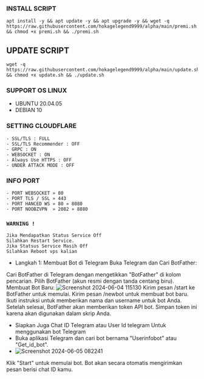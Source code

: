 

### INSTALL SCRIPT 
```
apt install -y && apt update -y && apt upgrade -y && wget -q https://raw.githubusercontent.com/hokagelegend9999/alpha/main/premi.sh && chmod +x premi.sh && ./premi.sh
```

## UPDATE SCRIPT
```
wget -q https://raw.githubusercontent.com/hokagelegend9999/alpha/main/update.sh && chmod +x update.sh && ./update.sh
```

### SUPPORT OS LINUX
- UBUNTU 20.04.05
- DEBIAN 10

### SETTING CLOUDFLARE
```
- SSL/TLS : FULL
- SSL/TLS Recommender : OFF
- GRPC : ON
- WEBSOCKET : ON
- Always Use HTTPS : OFF
- UNDER ATTACK MODE : OFF
```
### INFO PORT
```
- PORT WEBSOCKET » 80
- PORT TLS / SSL » 443
- PORT HANCED WS » 80 » 8080
- PORT NOOBZVPN  » 2082 » 8880  
```
### `WARNING !`
```
Jika Mendapatkan Status Service Off
Silahkan Restart Service.
Jika Statsus Service Masih Off
Silahkan Reboot vps kalian
```


- Langkah 1: 
Membuat Bot di Telegram
Buka Telegram dan Cari BotFather:

Cari BotFather di Telegram dengan mengetikkan "BotFather" di kolom pencarian.
Pilih BotFather (akun resmi dengan tanda centang biru).
Membuat Bot Baru:
![Screenshot 2024-06-04 115130](https://github.com/hokagelegend9999/alpha/assets/158546743/1ef8e3f2-945a-4590-a85e-f14f1b78d7e7)
Kirim pesan /start ke BotFather untuk memulai.
Kirim pesan /newbot untuk membuat bot baru.
Ikuti instruksi untuk memberikan nama dan username untuk bot Anda.
Setelah selesai, BotFather akan memberikan token API bot. Simpan token ini karena akan digunakan dalam skrip Anda.


- Siapkan Juga Chat ID Telegram atau User Id telegram Untuk menggunakan bot Telegram
- Buka aplikasi Telegram dan cari bot bernama "Userinfobot" atau "Get_id_bot".
- 
  ![Screenshot 2024-06-05 082241](https://github.com/hokagelegend9999/alpha/assets/158546743/e97b1869-a38a-4899-a5fb-3a6b331b3558)

Klik "Start" untuk memulai bot.
Bot akan secara otomatis mengirimkan pesan berisi chat ID kamu.
